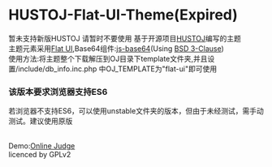 # HUSTOJ-Flat-UI-Theme(Expired)
暂未支持新版HUSTOJ 请暂时不要使用
基于开源项目<a href="https://github.com/zhblue/hustoj" target="_blank">HUSTOJ</a>编写的主题</br>主题元素采用<a href="http://designmodo.github.io/Flat-UI/" target="_blank">Flat UI</a>,Base64组件:<a href="https://github.com/dankogai/js-base64">js-base64</a>(Using <a href="https://github.com/dankogai/js-base64/blob/master/LICENSE.md" target="_blank">BSD 3-Clause</a>)
</br>使用方法:将主题整个下载解压到OJ目录下template文件夹,并且设置/include/db_info.inc.php 中OJ_TEMPLATE为"flat-ui"即可使用
<h3>该版本要求浏览器支持ES6</h3>
<p>若浏览器不支持ES6，可以使用unstable文件夹的版本，但由于未经测试，需手动测试。建议使用原版</p>
</br>Demo:<a href="https://code.haoyuan.info/web/" target="_blank">Online Judge</a></br>
licenced by GPLv2
